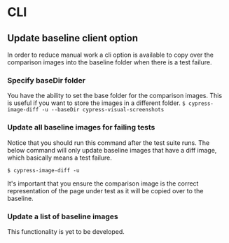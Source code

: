 # CLI

## Update baseline client option

In order to reduce manual work a cli option is available to copy over the comparison images into the baseline folder when there is a test failure.

### Specify baseDir folder
You have the ability to set the base folder for the comparison images. This is useful if you want to store the images in a different folder.
`$ cypress-image-diff -u --baseDir cypress-visual-screenshots`

### Update all baseline images for failing tests

Notice that you should run this command after the test suite runs. The below command will only update baseline images that have a diff image, which basically means a test failure.

`$ cypress-image-diff -u`

It's important that you ensure the comparison image is the correct representation of the page under test as it will be copied over to the baseline.

### Update a list of baseline images

This functionality is yet to be developed.
